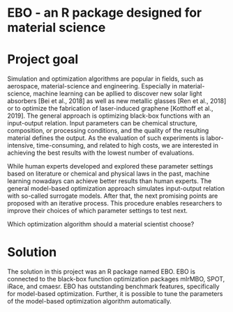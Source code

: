 # EBO - an R package designed for material science

# Project goal

Simulation and optimization algorithms are popular in fields, such as aerospace, material-science and engineering. Especially in material-science, machine learning can be apllied to discover new solar light absorbers [Bei et al., 2018] as well as new metallic glasses [Ren et al., 2018] or to optimize the fabrication of laser-induced graphene [Kotthoff et al., 2019]. The general approach is optimizing black-box functions with an input-output relation. Input parameters can be chemical structure, composition, or processing conditions, and the quality of the resulting material defines the output. As the evaluation of such experiments is labor-intensive, time-consuming, and related to high costs, we are interested in achieving the best results with the lowest number of evaluations.  

While human experts developed and explored these parameter settings based on literature or chemical and physical laws in the past, machine learning nowadays can achieve better results than human experts. The general model-based optimization approach simulates input-output relation with so-called surrogate models. After that, the next promising points are proposed with an iterative process. This procedure enables researchers to improve their choices of which parameter settings to test next.  

Which optimization algorithm should a material scientist choose?

# Solution

The solution in this project was an R package named EBO. EBO is connected to the black-box function optimization packages mlrMBO, SPOT, iRace, and cmaesr. EBO has outstanding benchmark features, specifically for model-based optimization. Further, it is possible to tune the parameters of the model-based optimization algorithm automatically.
